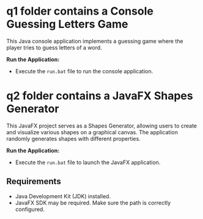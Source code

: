 # q1 folder contains a Console Guessing Letters Game

This Java console application implements a guessing game where the player tries to guess letters of a word.

**Run the Application:**
   - Execute the `run.bat` file to run the console application.
     

# q2 folder contains a JavaFX Shapes Generator

This JavaFX project serves as a Shapes Generator, allowing users to create and visualize various shapes on a graphical canvas. The application randomly generates shapes with different properties.

**Run the Application:**
   - Execute the `run.bat` file to launch the JavaFX application.


## Requirements

- Java Development Kit (JDK) installed.
- JavaFX SDK may be required. Make sure the path is correctly configured.




